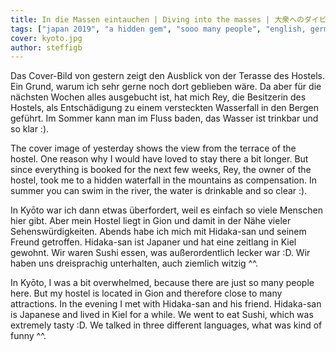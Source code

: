 ```yaml
---
title: In die Massen eintauchen | Diving into the masses | 大衆へのダイビング
tags: ["japan 2019", "a hidden gem", "sooo many people", "english, german, japanese"]
cover: kyoto.jpg
author: steffigb
---
```

<re-img src="hostel.jpg" title="Hostel view"></re-img>

Das Cover-Bild von gestern zeigt den Ausblick von der Terasse des Hostels. Ein Grund, warum ich sehr gerne noch dort geblieben wäre. Da aber für die nächsten Wochen alles ausgebucht ist, hat mich Rey, die Besitzerin des Hostels, als Entschädigung zu einem versteckten Wasserfall in den Bergen geführt. Im Sommer kann man im Fluss baden, das Wasser ist trinkbar und so klar :). 

The cover image of yesterday shows the view from the terrace of the hostel. One reason why I would have loved to stay there a bit longer. But since everything is booked for the next few weeks, Rey, the owner of the hostel, took me to a hidden waterfall in the mountains as compensation. In summer you can swim in the river, the water is drinkable and so clear :). 

<re-img src="waterfall.jpg" title="Hidden gem in the mountains"></re-img>

In Kyōto war ich dann etwas überfordert, weil es einfach so viele Menschen hier gibt. Aber mein Hostel liegt in Gion und damit in der Nähe vieler Sehenswürdigkeiten.
Abends habe ich mich mit Hidaka-san und seinem Freund getroffen. Hidaka-san ist Japaner und hat eine zeitlang in Kiel gewohnt. Wir waren Sushi essen, was außerordentlich lecker war :D. Wir haben uns dreisprachig unterhalten, auch ziemlich witzig ^^.

In Kyōto, I was a bit overwhelmed, because there are just so many people here. But my hostel is located in Gion and therefore close to many attractions.
In the evening I met with Hidaka-san and his friend. Hidaka-san is Japanese and lived in Kiel for a while. We went to eat Sushi, which was extremely tasty :D. We talked in three different languages, what was kind of funny ^^.

<re-img src="kyoto.jpg" title="Kyōto view"></re-img>






